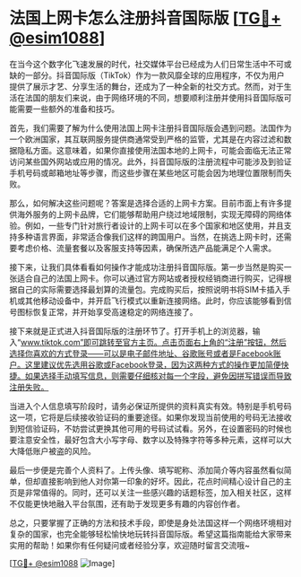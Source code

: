 # 法国上网卡怎么注册抖音国际版 [[TG💪+ @esim1088](https://t.me/s/esim1088)]

在当今这个数字化飞速发展的时代，社交媒体平台已经成为人们日常生活中不可或缺的一部分。抖音国际版（TikTok）作为一款风靡全球的应用程序，不仅为用户提供了展示才艺、分享生活的舞台，还成为了一种全新的社交方式。然而，对于生活在法国的朋友们来说，由于网络环境的不同，想要顺利注册并使用抖音国际版可能需要一些额外的准备和技巧。

首先，我们需要了解为什么使用法国上网卡注册抖音国际版会遇到问题。法国作为一个欧洲国家，其互联网服务提供商通常受到严格的监管，尤其是在内容过滤和数据隐私方面。这意味着，如果你直接使用法国本地的上网卡，可能会面临无法正常访问某些国外网站或应用的情况。此外，抖音国际版的注册流程中可能涉及到验证手机号码或邮箱地址等步骤，而这些步骤在某些地区可能会因为地理位置限制而失败。

那么，如何解决这些问题呢？答案是选择合适的上网卡方案。目前市面上有许多提供海外服务的上网卡品牌，它们能够帮助用户绕过地域限制，实现无障碍的网络体验。例如，一些专门针对旅行者设计的上网卡可以在多个国家和地区使用，并且支持多种语言界面，非常适合像我们这样的跨国用户。当然，在挑选上网卡时，还需要考虑价格、流量套餐以及客服支持等因素，确保所选产品能满足个人需求。

接下来，让我们具体看看如何操作才能成功注册抖音国际版。第一步当然是购买一张适合自己的法国上网卡。你可以通过官方网站或者授权经销商进行购买，记得根据自己的实际需要选择最划算的流量包。完成购买后，按照说明书将SIM卡插入手机或其他移动设备中，并开启飞行模式以重新连接网络。此时，你应该能够看到信号图标恢复正常，并开始享受高速稳定的网络连接了。

接下来就是正式进入抖音国际版的注册环节了。打开手机上的浏览器，输入“www.tiktok.com”即可跳转至官方主页。点击页面右上角的“注册”按钮，然后选择你喜欢的方式登录——可以是电子邮件地址、谷歌账号或者是Facebook账户。这里建议优先选用谷歌或Facebook登录，因为这两种方式的操作更加简便快捷。如果选择手动填写信息，则需要仔细核对每一个字段，避免因拼写错误而导致注册失败。

当进入个人信息填写阶段时，请务必保证所提供的资料真实有效。特别是手机号码这一项，它将是后续接收验证码的重要途径。如果你发现当前使用的号码无法接收到短信验证码，不妨尝试更换其他可用的号码试试看。另外，在设置密码的时候也要注意安全性，最好包含大小写字母、数字以及特殊字符等多种元素，这样可以大大降低账户被盗的风险。

最后一步便是完善个人资料了。上传头像、填写昵称、添加简介等内容虽然看似简单，但却直接影响到他人对你第一印象的好坏。因此，花点时间精心设计自己的主页是非常值得的。同时，还可以关注一些感兴趣的话题标签，加入相关社区，这样不仅能更快地融入平台氛围，还有助于发现更多有趣的内容创作者。

总之，只要掌握了正确的方法和技术手段，即使是身处法国这样一个网络环境相对复杂的国家，也完全能够轻松愉快地玩转抖音国际版。希望这篇指南能给大家带来实用的帮助！如果你有任何疑问或者经验分享，欢迎随时留言交流哦~

[[TG💪+ @esim1088](https://t.me/s/esim1088) ![Image](https://i.postimg.cc/4NQfJmqS/Snipaste-2025-05-13-00-14-12.png)]